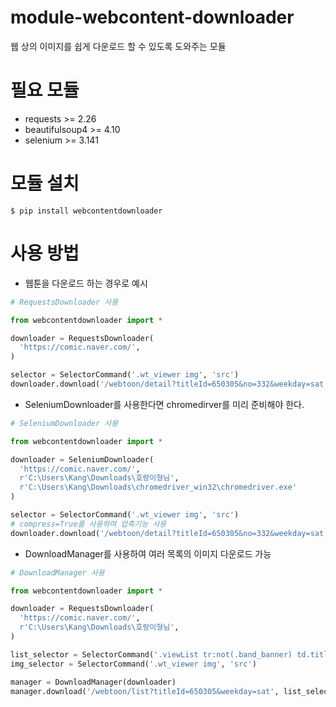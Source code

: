 # module-webcontent-downloader
웹 상의 이미지를 쉽게 다운로드 할 수 있도록 도와주는 모듈

# 필요 모듈
- requests >= 2.26
- beautifulsoup4 >= 4.10
- selenium >= 3.141

# 모듈 설치
```
$ pip install webcontentdownloader
```

# 사용 방법
- 웹툰을 다운로드 하는 경우로 예시
```python
# RequestsDownloader 사용

from webcontentdownloader import *

downloader = RequestsDownloader(
  'https://comic.naver.com/', 
)

selector = SelectorCommand('.wt_viewer img', 'src')
downloader.download('/webtoon/detail?titleId=650305&no=332&weekday=sat', selector)
```
- SeleniumDownloader를 사용한다면 chromedirver를 미리 준비해야 한다.
```python
# SeleniumDownloader 사용

from webcontentdownloader import *

downloader = SeleniumDownloader(
  'https://comic.naver.com/', 
  r'C:\Users\Kang\Downloads\호랑이형님', 
  r'C:\Users\Kang\Downloads\chromedriver_win32\chromedriver.exe'
)

selector = SelectorCommand('.wt_viewer img', 'src')
# compress=True를 사용하여 압축기능 사용
downloader.download('/webtoon/detail?titleId=650305&no=332&weekday=sat', selector, True)
```
- DownloadManager를 사용하여 여러 목록의 이미지 다운로드 가능
```python
# DownloadManager 사용

from webcontentdownloader import *

downloader = RequestsDownloader(
  'https://comic.naver.com/', 
  r'C:\Users\Kang\Downloads\호랑이형님', 
)

list_selector = SelectorCommand('.viewList tr:not(.band_banner) td.title a', 'href')
img_selector = SelectorCommand('.wt_viewer img', 'src')

manager = DownloadManager(downloader)
manager.download('/webtoon/list?titleId=650305&weekday=sat', list_selector, img_selector)
```
